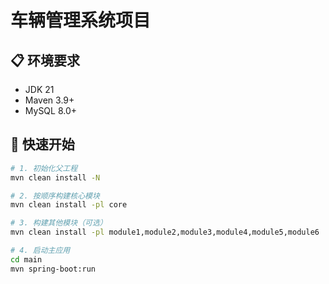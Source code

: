 # 车辆管理系统项目

## 📋 环境要求
- JDK 21
- Maven 3.9+
- MySQL 8.0+

## 🚀 快速开始
```bash
# 1. 初始化父工程
mvn clean install -N

# 2. 按顺序构建核心模块
mvn clean install -pl core

# 3. 构建其他模块（可选）
mvn clean install -pl module1,module2,module3,module4,module5,module6

# 4. 启动主应用
cd main
mvn spring-boot:run

